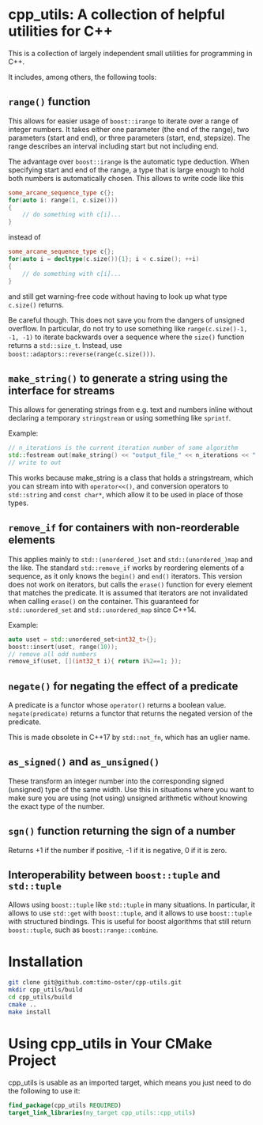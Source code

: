 # cpp_utils: A collection of helpful utilities for C++

This is a collection of largely independent small utilities for programming in
C++.

It includes, among others, the following tools:

## `range()` function

This allows for easier usage of `boost::irange` to iterate over a range of
integer numbers. It takes either one parameter (the end of the range), two
parameters (start and end), or three parameters (start, end, stepsize).
The range describes an interval including start but not including end.

The advantage over `boost::irange` is the automatic type deduction. When
specifying start and end of the range, a type that is large enough to hold
both numbers is automatically chosen. This allows to write code like this

```cpp
some_arcane_sequence_type c{};
for(auto i: range(1, c.size()))
{
	// do something with c[i]...
}
```

instead of

```cpp
some_arcane_sequence_type c{};
for(auto i = decltype(c.size()){1}; i < c.size(); ++i)
{
	// do something with c[i]...
}
```

and still get warning-free code without having to look up what type `c.size()`
returns.

Be careful though. This does not save you from the dangers of unsigned overflow.
In particular, do not try to use something like `range(c.size()-1, -1, -1)` to
iterate backwards over a sequence where the `size()` function returns a
`std::size_t`. Instead, use `boost::adaptors::reverse(range(c.size()))`.

## `make_string()` to generate a string using the interface for streams

This allows for generating strings from e.g. text and numbers inline
without declaring a temporary `stringstream` or using something like `sprintf`.

Example:

```cpp
// n_iterations is the current iteration number of some algorithm
std::fostream out(make_string() << "output_file_" << n_iterations << ".txt");
// write to out
```

This works because make_string is a class that holds a stringstream, which you
can stream into with `operator<<()`, and conversion operators to `std::string`
and `const char*`, which allow it to be used in place of those types.

## `remove_if` for containers with non-reorderable elements

This applies mainly to `std::(unordered_)set` and `std::(unordered_)map` and the
like. The standard `std::remove_if` works by reordering elements of a sequence,
as it only knows the `begin()` and `end()` iterators. This version does not work
on iterators, but calls the `erase()` function for every element that matches
the predicate. It is assumed that iterators are not invalidated when calling
`erase()` on the container. This guaranteed for `std::unordered_set` and
`std::unordered_map` since C++14.

Example:

```cpp
auto uset = std::unordered_set<int32_t>{};
boost::insert(uset, range(10));
// remove all odd numbers
remove_if(uset, [](int32_t i){ return i%2==1; });
```

## `negate()` for negating the effect of a predicate

A predicate is a functor whose `operator()` returns a boolean value.
`negate(predicate)` returns a functor that returns the negated version of the
predicate.

This is made obsolete in C++17 by `std::not_fn`, which has an uglier name.

## `as_signed()` and `as_unsigned()`

These transform an integer number into the corresponding signed (unsigned) type
of the same width. Use this in situations where you want to make sure you are
using (not using) unsigned arithmetic without knowing the exact type of the
number.

## `sgn()` function returning the sign of a number

Returns +1 if the number if positive, -1 if it is negative, 0 if it is zero.

## Interoperability between `boost::tuple` and `std::tuple`

Allows using `boost::tuple` like `std::tuple` in many situations. In particular,
it allows to use `std::get` with `boost::tuple`, and it allows to use
`boost::tuple` with structured bindings. This is useful for boost algorithms
that still return `boost::tuple`, such as `boost::range::combine`.

# Installation
```sh
git clone git@github.com:timo-oster/cpp-utils.git
mkdir cpp_utils/build
cd cpp_utils/build
cmake ..
make install
```

# Using cpp_utils in Your CMake Project
cpp_utils is usable as an imported target, which means you just need to do the
following to use it:

```cmake
find_package(cpp_utils REQUIRED)
target_link_libraries(my_target cpp_utils::cpp_utils)
```
